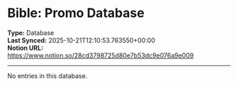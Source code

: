 # Bible: Promo Database

**Type:** Database  
**Last Synced:** 2025-10-21T12:10:53.763550+00:00  
**Notion URL:** https://www.notion.so/28cd3798725d80e7b53dc9e076a9e009  

---

No entries in this database.
